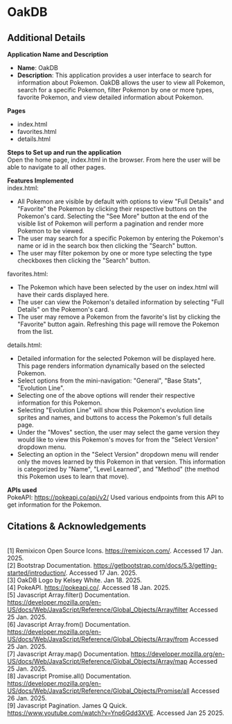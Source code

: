 # OakDB

## Additional Details

**Application Name and Description**
- **Name**: OakDB
- **Description**: This application provides a user interface to search for information about Pokemon. OakDB allows the user to view all Pokemon, search for a specific Pokemon, filter Pokemon by one or more types, favorite Pokemon, and view detailed information about Pokemon.

**Pages**
- index.html
- favorites.html
- details.html

**Steps to Set up and run the application**
<br>
Open the home page, index.html in the browser. From here the user will be able to navigate to all other pages.

**Features Implemented**
<br>
index.html:
- All Pokemon are visible by default with options to view "Full Details" and "Favorite" the Pokemon by clicking their respective buttons on the Pokemon's card. Selecting the "See More" button at the end of the visible list of Pokemon will perform a pagination and render more Pokemon to be viewed.
- The user may search for a specific Pokemon by entering the Pokemon's name or id in the search box then clicking the "Search" button.
- The user may filter pokemon by one or more type selecting the type checkboxes then clicking the "Search" button.

favorites.html:
- The Pokemon which have been selected by the user on index.html will have their cards displayed here.
- The user can view the Pokemon's detailed information by selecting "Full Details" on the Pokemon's card.
- The user may remove a Pokemon from the favorite's list by clicking the "Favorite" button again. Refreshing this page will remove
the Pokemon from the list.

details.html:
- Detailed information for the selected Pokemon will be displayed here. This page renders information dynamically based on the selected Pokemon.
- Select options from the mini-navigation: "General", "Base Stats", "Evolution Line".
- Selecting one of the above options will render their respective information for this Pokemon.
- Selecting "Evolution Line" will show this Pokemon's evolution line sprites and names, and buttons to access the Pokemon's full details page.
- Under the "Moves" section, the user may select the game version they would like to view this Pokemon's moves for from the "Select Version" dropdown menu.
- Selecting an option in the "Select Version" dropdown menu will render only the moves learned by this Pokemon in that version. This information is categorized by "Name", "Level Learned", and "Method" (the method this Pokemon uses to learn that move).

**APIs used**
<br>
PokeAPI: https://pokeapi.co/api/v2/
Used various endpoints from this API to get information for the Pokemon.

## Citations & Acknowledgements

<br>[1] Remixicon Open Source Icons. https://remixicon.com/. Accessed 17 Jan. 2025.
<br>[2] Bootstrap Documentation. https://getbootstrap.com/docs/5.3/getting-started/introduction/. Accessed 17 Jan. 2025.
<br>[3] OakDB Logo by Kelsey White. Jan 18. 2025.
<br>[4] PokeAPI. https://pokeapi.co/. Accessed 18 Jan. 2025.
<br>[5] Javascript Array.filter() Documentation. https://developer.mozilla.org/en-US/docs/Web/JavaScript/Reference/Global_Objects/Array/filter Accessed 25 Jan. 2025.
<br>[6] Javascript Array.from() Documentation. https://developer.mozilla.org/en-US/docs/Web/JavaScript/Reference/Global_Objects/Array/from Accessed 25 Jan. 2025.
<br>[7] Javascript Array.map() Documentation. https://developer.mozilla.org/en-US/docs/Web/JavaScript/Reference/Global_Objects/Array/map Accessed 25 Jan. 2025.
<br>[8] Javascript Promise.all() Documentation. https://developer.mozilla.org/en-US/docs/Web/JavaScript/Reference/Global_Objects/Promise/all Accessed 26 Jan. 2025.
<br>[9] Javascript Pagination. James Q Quick. https://www.youtube.com/watch?v=Ynp6Gdd3XVE. Accessed Jan 25 2025.
